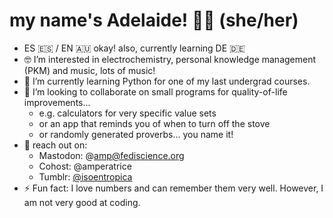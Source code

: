 #  my name's Adelaide! 🦉✨ (she/her)

- ES 🇪🇸 / EN 🇦🇺 okay! also, currently learning DE 🇩🇪
- 🤓 I’m interested in electrochemistry, personal knowledge management (PKM) and music, lots of music!
- 🌱 I’m currently learning Python for one of my last undergrad courses.
- 💞️ I’m looking to collaborate on small programs for quality-of-life improvements...
  - e.g. calculators for very specific value sets 
  - or an app that reminds you of when to turn off the stove
  - or randomly generated proverbs... you name it!
- 💌 reach out on:
  - Mastodon: @amp@fediscience.org
  - Cohost: @amperatrice
  - Tumblr: [@isoentropica](https://isoentropica.tumblr.com/) 
- ⚡ Fun fact: I love numbers and can remember them very well. However, I am not very good at coding.

<!---
amperatrice/amperatrice is a ✨ special ✨ repository because its `README.md` (this file) appears on your GitHub profile.
You can click the Preview link to take a look at your changes.
--->
